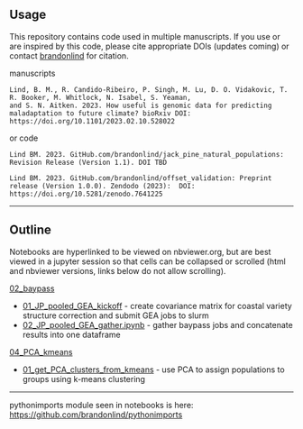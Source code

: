 ## Usage

This repository contains code used in multiple manuscripts. If you use or are inspired by this code, please cite appropriate DOIs (updates coming) or contact [brandonlind](https://github.com/brandonlind) for citation.

manuscripts
```
Lind, B. M., R. Candido-Ribeiro, P. Singh, M. Lu, D. O. Vidakovic, T. R. Booker, M. Whitlock, N. Isabel, S. Yeaman,
and S. N. Aitken. 2023. How useful is genomic data for predicting  maladaptation to future climate? bioRxiv DOI: https://doi.org/10.1101/2023.02.10.528022
```

or code
```
Lind BM. 2023. GitHub.com/brandonlind/jack_pine_natural_populations: Revision Release (Version 1.1). DOI TBD

Lind BM. 2023. GitHub.com/brandonlind/offset_validation: Preprint release (Version 1.0.0). Zendodo (2023):  DOI: https://doi.org/10.5281/zenodo.7641225
```


---

## Outline

Notebooks are hyperlinked to be viewed on nbviewer.org, but are best viewed in a jupyter session so that cells can be collapsed or scrolled (html and nbviewer versions, links below do not allow scrolling).

[02_baypass](https://nbviewer.org/github/brandonlind/jack_pine_natural_populations/tree/main/02_baypass/)
- [01_JP_pooled_GEA_kickoff](https://nbviewer.org/github/brandonlind/jack_pine_natural_populations/blob/main/02_baypass/01_JP_pooled_GEA_kickoff.ipynb) - create covariance matrix for coastal variety structure correction and submit GEA jobs to slurm
- [02_JP_pooled_GEA_gather.ipynb](https://nbviewer.org/github/brandonlind/jack_pine_natural_populations/blob/main/02_baypass/02_JP_pooled_GEA_gather.ipynb) - gather baypass jobs and concatenate results into one dataframe

[04_PCA_kmeans](https://nbviewer.org/github/brandonlind/jack_pine_natural_populations/tree/main/04_PCA_kmeans/)
- [01_get_PCA_clusters_from_kmeans](https://nbviewer.org/github/brandonlind/jack_pine_natural_populations/blob/main/04_PCA_kmeans/01_get_PCA_clusters_from_kmeans.ipynb) - use PCA to assign populations to groups using k-means clustering
---

pythonimports module seen in notebooks is here: https://github.com/brandonlind/pythonimports
